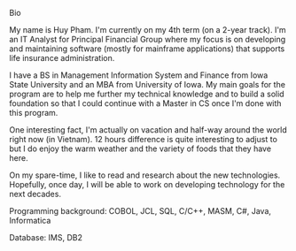 Bio

My name is Huy Pham. I'm currently on my 4th term (on a 2-year track). I'm an IT Analyst for Principal Financial Group where my focus is on developing and maintaining software (mostly for mainframe applications) that supports life insurance administration. 

I have a BS in Management Information System and Finance from Iowa State University and an MBA from University of Iowa. My main goals for the program are to help me further my technical knowledge and to build a solid foundation so that I could continue with a Master in CS once I'm done with this program. 

One interesting fact, I'm actually on vacation and half-way around the world right now (in Vietnam). 12 hours difference is quite interesting to adjust to but I do enjoy the warm weather and the variety of foods that they have here.

On my spare-time, I like to read and research about the new technologies. Hopefully, once day, I will be able to work on developing technology for the next decades.

Programming background:
    COBOL, JCL, SQL, C/C++, MASM, C#, Java, Informatica

Database:
    IMS, DB2 